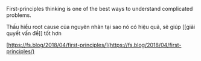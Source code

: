 First-principles thinking is one of the best ways to understand complicated problems. 

Thấu hiểu root cause của nguyên nhân tại sao nó có hiệu quả, sẽ giúp [[giải quyết vấn đề]] tốt hơn 

[https://fs.blog/2018/04/first-principles/](https://fs.blog/2018/04/first-principles/)